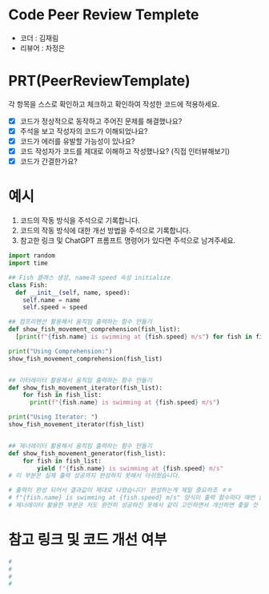 # Code Peer Review Templete
- 코더 :  김재림
- 리뷰어 : 차정은


# PRT(PeerReviewTemplate)
각 항목을 스스로 확인하고 체크하고 확인하여 작성한 코드에 적용하세요.
- [x] 코드가 정상적으로 동작하고 주어진 문제를 해결했나요?
- [x] 주석을 보고 작성자의 코드가 이해되었나요?
- [x] 코드가 에러를 유발할 가능성이 있나요?
- [x] 코드 작성자가 코드를 제대로 이해하고 작성했나요? (직접 인터뷰해보기)
- [x] 코드가 간결한가요?

# 예시
1. 코드의 작동 방식을 주석으로 기록합니다.
2. 코드의 작동 방식에 대한 개선 방법을 주석으로 기록합니다.
3. 참고한 링크 및 ChatGPT 프롬프트 명령어가 있다면 주석으로 남겨주세요.
```python
import random
import time

## Fish 클래스 생성, name과 speed 속성 initialize
class Fish:
  def __init__(self, name, speed):
    self.name = name
    self.speed = speed

## 컴프리헨션 활용해서 움직임 출력하는 함수 만들기
def show_fish_movement_comprehension(fish_list):
  [print(f"{fish.name} is swimming at {fish.speed} m/s") for fish in fish_list]

print("Using Comprehension:")
show_fish_movement_comprehension(fish_list)


## 이터레이터 활용해서 움직임 출력하는 함수 만들기
def show_fish_movement_iterator(fish_list):
    for fish in fish_list:
      print(f"{fish.name} is swimming at {fish.speed} m/s")

print("Using Iterator: ")
show_fish_movement_iterator(fish_list)


## 제너레이터 활용해서 움직임 출력하는 함수 만들기
def show_fish_movement_generator(fish_list):
    for fish in fish_list:
        yield f"{fish.name} is swimming at {fish.speed} m/s"
# 이 부분은 실제 출력 성공까지 완성하지 못해서 아쉬웠습니다. 

# 출력이 완성 되어서 결과값이 제대로 나왔습니다! 완성하는게 제일 중요하죠 ㅎㅎ
# f"{fish.name} is swimming at {fish.speed} m/s" 양식이 출력 함수마다 매번 들어가니까 클래스에 메서드로 넣어주셨으면 더 깔끔한 코드가 되었을 것 같습니다! 
# 제너레이터 활용한 부분은 저도 완전히 성공하진 못해서 같이 고민하면서 개선하면 좋을 것 같습니다 :)

```

# 참고 링크 및 코드 개선 여부
```python
#
#
#
#
```